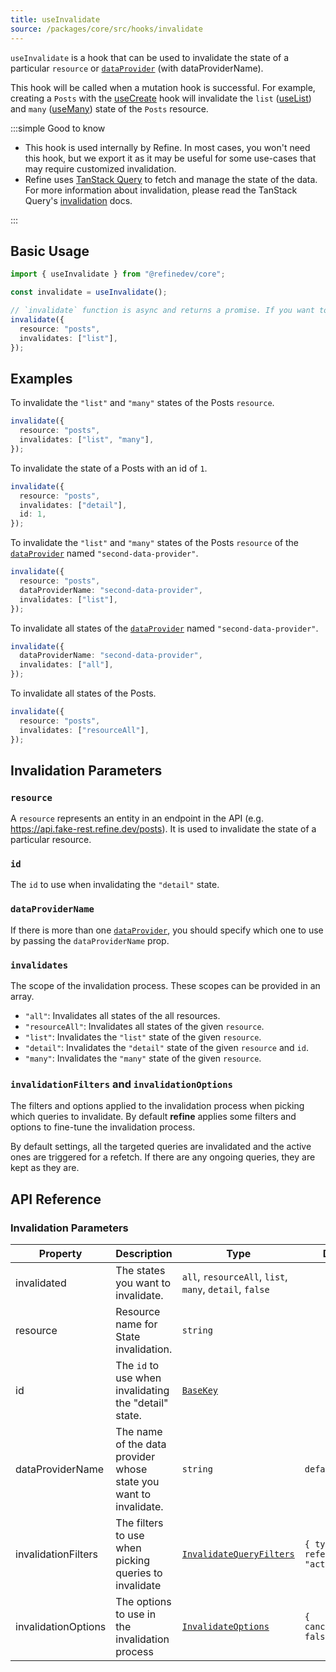```yaml
---
title: useInvalidate
source: /packages/core/src/hooks/invalidate
---
```


`useInvalidate` is a hook that can be used to invalidate the state of a particular `resource` or [`dataProvider`][data-provider] (with dataProviderName).

This hook will be called when a mutation hook is successful. For example, creating a `Posts` with the [useCreate](/docs/core/hooks/data/use-create) hook will invalidate the `list` ([useList](/docs/core/hooks/data/use-list)) and `many` ([useMany](/docs/core/hooks/data/use-many)) state of the `Posts` resource.

:::simple Good to know

- This hook is used internally by Refine. In most cases, you won't need this hook, but we export it as it may be useful for some use-cases that may require customized invalidation.
- Refine uses [TanStack Query](https://tanstack.com/query/latest) to fetch and manage the state of the data. For more information about invalidation, please read the TanStack Query's [invalidation](https://tanstack.com/query/v4/docs/react/guides/query-invalidation) docs.

:::

## Basic Usage

```ts
import { useInvalidate } from "@refinedev/core";

const invalidate = useInvalidate();

// `invalidate` function is async and returns a promise. If you want to wait for the invalidation process to complete, you can await it.
invalidate({
  resource: "posts",
  invalidates: ["list"],
});
```

## Examples

To invalidate the `"list"` and `"many"` states of the Posts `resource`.

```ts
invalidate({
  resource: "posts",
  invalidates: ["list", "many"],
});
```

To invalidate the state of a Posts with an id of `1`.

```ts
invalidate({
  resource: "posts",
  invalidates: ["detail"],
  id: 1,
});
```

To invalidate the `"list"` and `"many"` states of the Posts `resource` of the [`dataProvider`][data-provider] named `"second-data-provider"`.

```ts
invalidate({
  resource: "posts",
  dataProviderName: "second-data-provider",
  invalidates: ["list"],
});
```

To invalidate all states of the [`dataProvider`][data-provider] named `"second-data-provider"`.

```ts
invalidate({
  dataProviderName: "second-data-provider",
  invalidates: ["all"],
});
```

To invalidate all states of the Posts.

```ts
invalidate({
  resource: "posts",
  invalidates: ["resourceAll"],
});
```

## Invalidation Parameters

### `resource`

A `resource` represents an entity in an endpoint in the API (e.g. https://api.fake-rest.refine.dev/posts). It is used to invalidate the state of a particular resource.

### `id`

The `id` to use when invalidating the `"detail"` state.

### `dataProviderName`

If there is more than one [`dataProvider`][data-provider], you should specify which one to use by passing the `dataProviderName` prop.

### `invalidates` <PropTag required />

The scope of the invalidation process. These scopes can be provided in an array.

- `"all"`: Invalidates all states of the all resources.
- `"resourceAll"`: Invalidates all states of the given `resource`.
- `"list"`: Invalidates the `"list"` state of the given `resource`.
- `"detail"`: Invalidates the `"detail"` state of the given `resource` and `id`.
- `"many"`: Invalidates the `"many"` state of the given `resource`.

### `invalidationFilters` and `invalidationOptions`

The filters and options applied to the invalidation process when picking which queries to invalidate. By default **refine** applies some filters and options to fine-tune the invalidation process.

By default settings, all the targeted queries are invalidated and the active ones are triggered for a refetch. If there are any ongoing queries, they are kept as they are.

## API Reference

### Invalidation Parameters

| Property                         | Description                                                       | Type                                                                                                                        | Default                                  |
| -------------------------------- | ----------------------------------------------------------------- | --------------------------------------------------------------------------------------------------------------------------- | ---------------------------------------- |
| invalidated <PropTag asterisk /> | The states you want to invalidate.                                | `all`, `resourceAll`, `list`, `many`, `detail`, `false`                                                                     |                                          |
| resource                         | Resource name for State invalidation.                             | `string`                                                                                                                    |                                          |
| id                               | The `id` to use when invalidating the "detail" state.             | [`BaseKey`](/docs/core/interface-references#basekey)                                                                        |                                          |
| dataProviderName                 | The name of the data provider whose state you want to invalidate. | `string`                                                                                                                    | `default`                                |
| invalidationFilters              | The filters to use when picking queries to invalidate             | [`InvalidateQueryFilters`](https://tanstack.com/query/latest/docs/react/reference/QueryClient#queryclientinvalidatequeries) | `{ type: "all", refetchType: "active" }` |
| invalidationOptions              | The options to use in the invalidation process                    | [`InvalidateOptions`](https://tanstack.com/query/latest/docs/react/reference/QueryClient#queryclientinvalidatequeries)      | `{ cancelRefetch: false }`               |

[data-provider]: /docs/core/providers/data-provider
